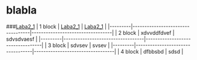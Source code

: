 # blabla
###<a href = "3/Delphi">Laba2_1</a>
| 1 block | <a href = "3/Delphi">Laba2_1</a> | <a href = "3/java">Laba2_1</a>   |
|---------|----------------------------------|----------------------------------|
| 2 block | xdvvddfdvef                                 |      sdvsdvaesf                            |
|---------|----------------------------------|----------------------------------|
| 3 block |                  sdvsev                |             svsev                     |
|---------|----------------------------------|----------------------------------|
| 4 block |                  dfbbsbd                |              sdsd                    |
